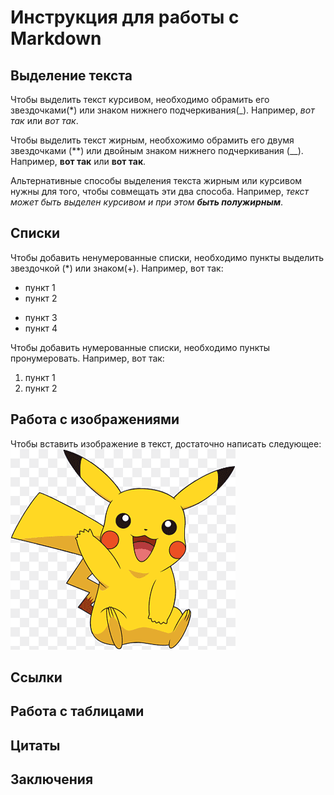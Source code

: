 # Инструкция для работы с Markdown

## Выделение текста

Чтобы выделить текст курсивом, необходимо обрамить его звездочками(*) или знаком нижнего подчеркивания(_). Например, *вот так* или _вот так_.

Чтобы выделить текст жирным, необхожимо обрамить его двумя звездочками (**) или двойным знаком нижнего подчеркивания (__). Например, **вот так** или __вот так__.

Альтернативные способы выделения текста жирным или курсивом нужны для того, чтобы совмещать эти два способа. Например, _текст может быть выделен курсивом и при этом **быть полужирным**_.

## Списки

Чтобы добавить ненумерованные списки, необходимо пункты выделить звездочкой (*) или знаком(+). Например, вот так:
* пункт 1
* пункт 2
+ пункт 3
+ пункт 4

Чтобы добавить нумерованные списки, необходимо пункты пронумеровать. Например, вот так:
1. пункт 1
2. пункт 2

## Работа с изображениями

Чтобы вставить изображение в текст, достаточно написать следующее:
![Пикачу](pick.png)

## Ссылки

## Работа с таблицами

## Цитаты

## Заключения